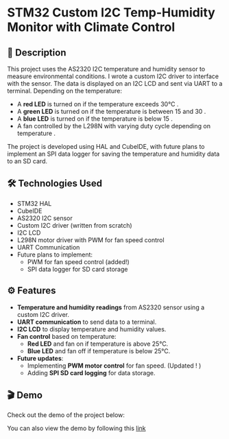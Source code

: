 # STM32 Custom I2C Temp-Humidity Monitor with Climate Control

## 📖 Description
This project uses the AS2320 I2C temperature and humidity sensor to measure environmental conditions. I wrote a custom I2C driver to interface with the sensor. The data is displayed on an I2C LCD and sent via UART to a terminal. Depending on the temperature:

- A **red LED** is turned on if the temperature exceeds 30°C .
- A **green LED** is turned on if the temperature is between 15 and 30 .
- A **blue LED** is turned on if the temperature is below 15 .
- A fan controlled by the L298N  with varying duty cycle depending on temperature .

The project is developed using HAL and CubeIDE, with future plans to implement  an SPI data logger for saving the temperature and humidity data to an SD card.

## 🛠️ Technologies Used
- STM32 HAL
- CubeIDE
- AS2320 I2C sensor
- Custom I2C driver (written from scratch)
- I2C LCD
- L298N motor driver with PWM for fan speed control
- UART Communication
- Future plans to implement:
  - PWM for fan speed control (added!)
  - SPI data logger for SD card storage

## ⚙️ Features
- **Temperature and humidity readings** from AS2320 sensor using a custom I2C driver.
- **UART communication** to send data to a terminal.
- **I2C LCD** to display temperature and humidity values.
- **Fan control** based on temperature:
  - **Red LED** and fan on if temperature is above 25°C.
  - **Blue LED** and fan off if temperature is below 25°C.
- **Future updates**:
  - Implementing **PWM motor control** for fan speed. (Updated ! )
  - Adding **SPI SD card logging** for data storage.

## 🎬 Demo
Check out the demo of the project below:



You can also view the demo by following this [link](https://github.com/NazihT/stm32-i2c-temperature-monitor/blob/885cf963f26c966cc1af5b5fea932741de42f63d/DEMO.gif)
